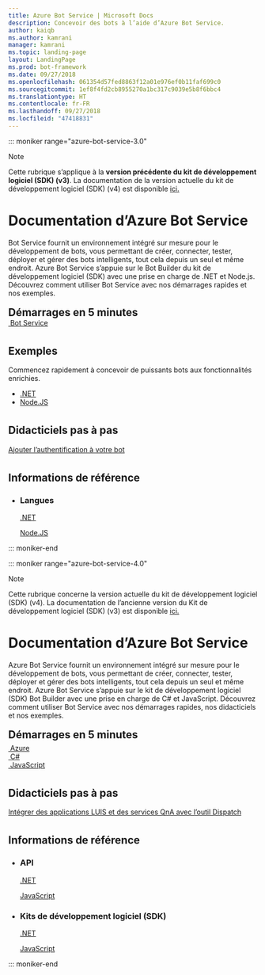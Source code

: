 ```yaml
---
title: Azure Bot Service | Microsoft Docs
description: Concevoir des bots à l’aide d’Azure Bot Service.
author: kaiqb
ms.author: kamrani
manager: kamrani
ms.topic: landing-page
layout: LandingPage
ms.prod: bot-framework
ms.date: 09/27/2018
ms.openlocfilehash: 061354d57fed8863f12a01e976ef0b11faf699c0
ms.sourcegitcommit: 1ef8f4fd2cb8955270a1bc317c9039e5b8f6bbc4
ms.translationtype: HT
ms.contentlocale: fr-FR
ms.lasthandoff: 09/27/2018
ms.locfileid: "47418831"
---
```

::: moniker range="azure-bot-service-3.0"

> [!NOTE]
> Cette rubrique s’applique à la **version précédente du kit de développement logiciel (SDK) (v3)**. La documentation de la version actuelle du kit de développement logiciel (SDK) (v4) est disponible [ici.](https://docs.microsoft.com/en-us/azure/bot-service/?view=azure-bot-service-4.0)

<div class="content">
    <h1>Documentation d’Azure Bot Service</h1>
    <div class="intro" style="min-width: 200px">
        <p>Bot Service fournit un environnement intégré sur mesure pour le développement de bots, vous permettant de créer, connecter, tester, déployer et gérer des bots intelligents, tout cela depuis un seul et même endroit. Azure Bot Service s’appuie sur le Bot Builder du kit de développement logiciel (SDK) avec une prise en charge de .NET et Node.js. Découvrez comment utiliser Bot Service avec nos démarrages rapides et nos exemples.</p>
    </div>
<h2 style="margin-top: 18px; margin-bottom: 0px;">Démarrages en 5 minutes</h2>
<div class="ico48Case">
    <div class="ico48Link">
        <a href="/bot-framework/bot-service-quickstart">
            <img src="media/index/logo_bot.svg" alt="">
            <span>Bot Service</span>
        </a>
    </div>
</div>
 
<h2 style="margin-top: 36px">Exemples</h2>
<p>Commencez rapidement à concevoir de puissants bots aux fonctionnalités enrichies.</p>
<ul>
    <li><a href="https://github.com/Microsoft/BotBuilder-Samples/tree/v3-sdk-samples/CSharp">.NET</a></li>
    <li><a href="https://github.com/Microsoft/BotBuilder-Samples/tree/v3-sdk-samples/Node">Node.JS</a></li>
</ul>
<h2 style="margin-top: 36px">Didacticiels pas à pas</h2>
<p> <a href="/bot-framework/bot-builder-tutorial-authentication">Ajouter l’authentification à votre bot</a> </p>
<h2 style="margin-top: 36px">Informations de référence</h2>
<ul class="panelContent cardsD">
    <li>
        <div class="cardSize">
            <div class="cardPadding">
                <div class="card">
                    <div class="cardText">
                        <h3>Langues</h3>
                        <p><a href="/dotnet/api/?view=botbuilder-3.12.2.4">.NET</a></p>
                        <p><a href="https://docs.botframework.com/en-us/node/builder/chat-reference/modules/_botbuilder_d_.html">Node.JS</a></p>
                    </div>
                </div>
            </div>
        </div>
    </li>
</ul>
</div>


::: moniker-end

::: moniker range="azure-bot-service-4.0"

> [!NOTE] 
> Cette rubrique concerne la version actuelle du kit de développement logiciel (SDK) (v4). La documentation de l’ancienne version du Kit de développement logiciel (SDK) (v3) est disponible [ici.](https://docs.microsoft.com/en-us/azure/bot-service/?view=azure-bot-service-3.0)

<div class="content">
    <h1>Documentation d’Azure Bot Service</h1>
    <div class="intro" style="min-width: 200px">
        <p>Azure Bot Service fournit un environnement intégré sur mesure pour le développement de bots, vous permettant de créer, connecter, tester, déployer et gérer des bots intelligents, tout cela depuis un seul et même endroit. Azure Bot Service s’appuie sur le kit de développement logiciel (SDK) Bot Builder avec une prise en charge de C# et JavaScript. Découvrez comment utiliser Bot Service avec nos démarrages rapides, nos didacticiels et nos exemples.
</p>
</div>

<h2 style="margin-top: 18px; margin-bottom: 0px;">Démarrages en 5 minutes</h2>
<p style="margin-top: 6px; margin-bottom: 6px;"></p>
<div class="ico48Case">
    <div class="ico48Link">
        <a href="/bot-framework/bot-service-quickstart">
            <img src="v4sdk/media/logo_bot.svg" alt="">
            <span>Azure</span>
        </a>
    </div>
    <div class="ico48Link">
        <a href="/bot-framework/dotnet/bot-builder-dotnet-sdk-quickstart">
            <img src="v4sdk/media/logo_csharp.svg" alt="">
            <span>C&#35;</span>
        </a>
    </div>
    <div class="ico48Link">
        <a href="/bot-framework/javascript/bot-builder-javascript-quickstart">
            <img src="v4sdk/media/logo_js.svg" alt="">
            <span>JavaScript</span>
        </a>
    </div>
</div>

<h2 style="margin-top: 36px">Didacticiels pas à pas</h2>
<p><a href="/bot-framework/bot-builder-tutorial-dispatch">Intégrer des applications LUIS et des services QnA avec l’outil Dispatch</a></p>

<h2 style="margin-top: 36px">Informations de référence</h2>
<ul class="panelContent cardsD">
    <li>
        <div class="cardSize">
            <div class="cardPadding">
                <div class="card">
                    <div class="cardText">
                        <h3>API</h3>
                        <p><a href="https://aka.ms/dotnetsdk4">.NET</a></p>
                        <p><a href="https://aka.ms/jssdk4">JavaScript</a></p>
                    </div>
                </div>
            </div>
        </div>
    </li>
    <li>
        <div class="cardSize">
            <div class="cardPadding">
                <div class="card">
                    <div class="cardText">
                        <h3>Kits de développement logiciel (SDK)</h3>
                        <p><a href="https://github.com/Microsoft/botbuilder-dotnet">.NET</a></p>
                        <p><a href="https://github.com/Microsoft/botbuilder-js">JavaScript</a></p>
                    </div>
                </div>
            </div>
        </div>
    </li>
</ul>
</div>

::: moniker-end
